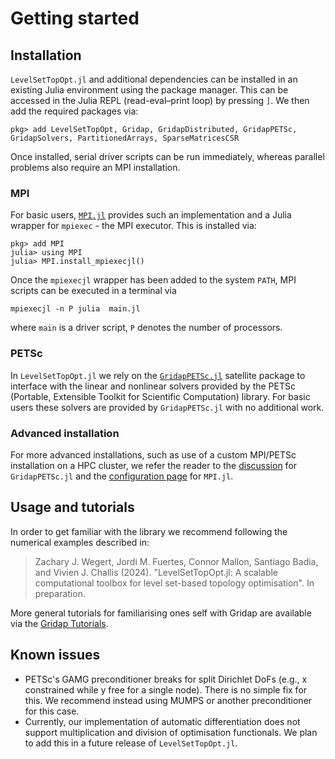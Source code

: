 # Getting started

## Installation

`LevelSetTopOpt.jl` and additional dependencies can be installed in an existing Julia environment using the package manager. This can be accessed in the Julia REPL (read-eval–print loop) by pressing `]`. We then add the required packages via:
```
pkg> add LevelSetTopOpt, Gridap, GridapDistributed, GridapPETSc, GridapSolvers, PartitionedArrays, SparseMatricesCSR
```
Once installed, serial driver scripts can be run immediately, whereas parallel problems also require an MPI installation. 

### MPI
For basic users, [`MPI.jl`](https://github.com/JuliaParallel/MPI.jl) provides such an implementation and a Julia wrapper for `mpiexec` - the MPI executor. This is installed via:
```
pkg> add MPI
julia> using MPI
julia> MPI.install_mpiexecjl()
```
Once the `mpiexecjl` wrapper has been added to the system `PATH`, MPI scripts can be executed in a terminal via
```
mpiexecjl -n P julia  main.jl
```
where `main` is a driver script, `P` denotes the number of processors. 

### PETSc
In `LevelSetTopOpt.jl` we rely on the [`GridapPETSc.jl`](https://github.com/gridap/GridapPETSc.jl) satellite package to interface with the linear and nonlinear solvers provided by the PETSc (Portable, Extensible Toolkit for Scientific Computation) library. For basic users these solvers are provided by `GridapPETSc.jl` with no additional work. 

### Advanced installation
For more advanced installations, such as use of a custom MPI/PETSc installation on a HPC cluster, we refer the reader to the [discussion](https://github.com/gridap/GridapPETSc.jl) for `GridapPETSc.jl` and the [configuration page](https://juliaparallel.org/MPI.jl/stable/configuration/) for `MPI.jl`.

## Usage and tutorials
In order to get familiar with the library we recommend following the numerical examples described in: 

> Zachary J. Wegert, Jordi M. Fuertes, Connor Mallon, Santiago Badia, and Vivien J. Challis (2024). "LevelSetTopOpt.jl: A scalable computational toolbox for level set-based topology optimisation". In preparation.

More general tutorials for familiarising ones self with Gridap are available via the [Gridap Tutorials](https://gridap.github.io/Tutorials/dev/).

## Known issues
- PETSc's GAMG preconditioner breaks for split Dirichlet DoFs (e.g., x constrained while y free for a single node). There is no simple fix for this. We recommend instead using MUMPS or another preconditioner for this case.
- Currently, our implementation of automatic differentiation does not support multiplication and division of optimisation functionals. We plan to add this in a future release of `LevelSetTopOpt.jl`. 